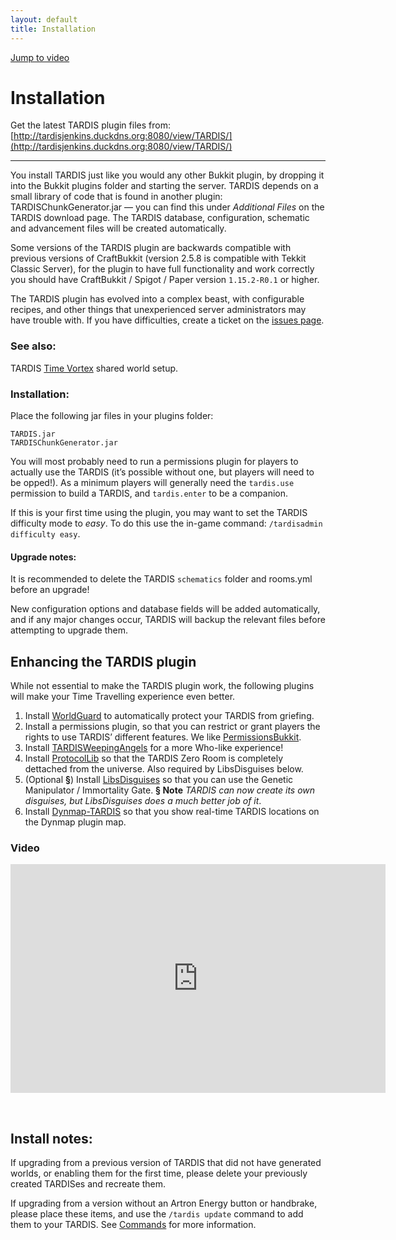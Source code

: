 ```yaml
---
layout: default
title: Installation
---
```


[Jump to video](#video)

# Installation

Get the latest TARDIS plugin files from: [http://tardisjenkins.duckdns.org:8080/view/TARDIS/](http://tardisjenkins.duckdns.org:8080/view/TARDIS/)

* * *

You install TARDIS just like you would any other Bukkit plugin, by dropping it into the Bukkit plugins folder and starting the server. TARDIS depends on a small library of code that is found in another plugin: TARDISChunkGenerator.jar — you can find this under _Additional Files_ on the TARDIS download page. The TARDIS database, configuration, schematic and advancement files will be created automatically.

Some versions of the TARDIS plugin are backwards compatible with previous versions of CraftBukkit (version 2.5.8 is compatible with Tekkit Classic Server), for the plugin to have full functionality and work correctly you should have CraftBukkit / Spigot / Paper version `1.15.2-R0.1` or higher.

The TARDIS plugin has evolved into a complex beast, with configurable recipes, and other things that unexperienced server administrators may have trouble with. If you have difficulties, create a ticket on the [issues page](https://github.com/eccentricdevotion/TARDIS/issues).

### See also:

TARDIS [Time Vortex](time-vortex.html) shared world setup.

### Installation:

Place the following jar files in your plugins folder:

    TARDIS.jar
    TARDISChunkGenerator.jar

You will most probably need to run a permissions plugin for players to actually use the TARDIS (it’s possible without one, but players will need to be opped!). As a minimum players will generally need the `tardis.use` permission to build a TARDIS, and `tardis.enter` to be a companion.

If this is your first time using the plugin, you may want to set the TARDIS difficulty mode to _easy_. To do this use the in-game command: `/tardisadmin difficulty easy`.

#### Upgrade notes:

It is recommended to delete the TARDIS `schematics` folder and rooms.yml before an upgrade!

New configuration options and database fields will be added automatically, and if any major changes occur, TARDIS will backup the relevant files before attempting to upgrade them.

## Enhancing the TARDIS plugin

While not essential to make the TARDIS plugin work, the following plugins will make your Time Travelling experience even better.

1. Install [WorldGuard](http://dev.bukkit.org/bukkit-plugins/worldguard) to automatically protect your TARDIS from griefing.
2. Install a permissions plugin, so that you can restrict or grant players the rights to use TARDIS’ different features. We like [PermissionsBukkit](http://dev.bukkit.org/bukkit-plugins/permbukkit/).
3. Install [TARDISWeepingAngels](weeping-angels.html) for a more Who-like experience!
4. Install [ProtocolLib](https://www.spigotmc.org/resources/protocollib.1997/) so that the TARDIS Zero Room is completely dettached from the universe. Also required by LibsDisguises below.
5. (Optional **§**) Install [LibsDisguises](https://www.spigotmc.org/resources/libs-disguises-free.81/) so that you can use the Genetic Manipulator / Immortality Gate. **§ Note** _TARDIS can now create its own disguises, but LibsDisguises does a much better job of it_.
6. Install [Dynmap-TARDIS](http://dev.bukkit.org/bukkit-plugins/dynmap-tardis/) so that you show real-time TARDIS locations on the Dynmap plugin map.

### Video
<iframe src="https://player.vimeo.com/video/58356201" width="600" height="366" frameborder="0" webkitallowfullscreen mozallowfullscreen allowfullscreen></iframe>

&nbsp;

## Install notes:

If upgrading from a previous version of TARDIS that did not have generated worlds, or enabling them for the first time, please delete your previously created TARDISes and recreate them.

If upgrading from a version without an Artron Energy button or handbrake, please place these items, and use the `/tardis update` command to add them to your TARDIS. See [Commands](tardis-commands.html#update) for more information.
